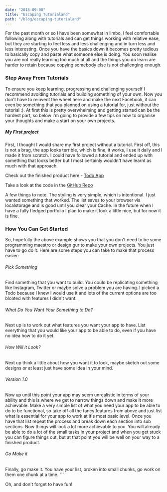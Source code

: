 ```yaml
---
date: "2018-09-08"
title: "Escaping Tutorialand"
path: "/blog/escaping-tutorialand"
---
```


For the past month or so I have been somewhat in limbo, I feel comfortable following along with tutorials and can get things working with relative ease, but they are starting to feel less and less challenging and in turn less and less interesting. Once you have the basics down it becomes pretty tedious to basically copy and paste what someone else is doing. You soon realise you are not really learning too much at all and the things you do learn are harder to retain because copying somebody else is not challenging enough.

### Step Away From Tutorials 

To ensure you keep learning, progressing and challenging yourself I recommend avoiding tutorials and building something of your own. Now you don't have to reinvent the wheel here and make the next Facebook, it can even be something that you planned on using a tutorial for, just without the tutorial :). At first this is pretty overwhelming and getting started can be the hardest part, so below I'm going to provide a few tips on how to organise your thoughts and make a start on your own projects.

##### My First project

First, I thought I would share my first project without a tutorial. First off, this is not a brag, the app looks terrible, which is fine, it works, I use it daily and I made it from scratch. I could have followed a tutorial and ended up with something that looks better but I most certainly wouldn't have learnt as much with that approach.

Check out the finished product here - [Todo App](https://shan5742.github.io/Todo/)

Take a look at the code in the [GitHub Repo](https://github.com/shan5742/Todo)

A few things to note. The styling is very simple, which is intentional. I just wanted something that worked. The list saves to your browser via localstorage and is good until you clear your Cache. In the future when I have a fully fledged portfolio I plan to make it look a little nice, but for now it is fine.

### How You Can Get Started 

So, hopefully the above example shows you that you don't need to be some programming maestro or design gur to make your own projects. You just have to go do it. Here are some steps you can take to make that process easier:

###### Pick Something 

Find something that you want to build. You could be replicating something like Instagram, Twitter or maybe solve a problem you are having. I picked a Todo because I knew I would use it and lots of the current options are too bloated with features I didn't want.

###### What Do You Want Your Something to Do?

Next up is to work out what features you want your app to have. List everything that you would like your app to be able to do, even if you have no idea how to do it yet.

###### How Will it Look?

Next up think a little about how you want it to look, maybe sketch out some designs or at least just have some idea in your mind.

###### Version 1.0

Now up until this point your app may seem unrealistic in terms of your ability and this is where we get to narrow things down and make it more achievable. Make a very simple list of what you need your app to be able to do to be functional, so take off all the fancy features from above and just list what is essential for your app to work at it's most basic level. Once you have that list repeat the process and break down each section into sub sections. Now things will look a lot more achievable to you. You will already be able to do a lot of the small tasks in your project and when you get stuck you can figure things out, but at that point you will be well on your way to a finished product.

###### Go Make it

Finally, go make it. You have your list, broken into small chunks, go work on them one chunk at a time. ```

Oh, and don't forget to have fun!


```
